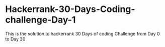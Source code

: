 # Hackerrank-30-Days-Coding-challenge-Day-1
This is the solution to hackerrank 30 Days of coding Challenge from Day 0 to Day 30
